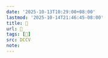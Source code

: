 ```yaml
---
date: '2025-10-13T10:29:00+08:00'
lastmod: '2025-10-14T21:46:45-08:00'
title: 􄸈
url: 􄸈
tags: [𧕼]
src: DCCV
note:
---
```

